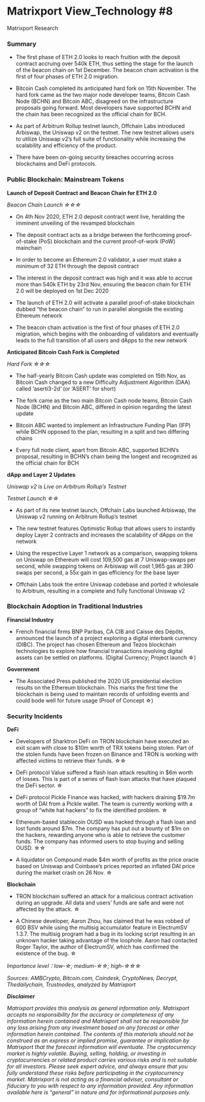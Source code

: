 # Matrixport View_Technology #8
Matrixport Research

### Summary

- The first phase of ETH 2.0 looks to reach fruition with the deposit contract accruing over 540k ETH, thus setting the stage for the launch of the beacon chain on 1st December. The beacon chain activation is the first of four phases of ETH 2.0 migration.

- Bitcoin Cash completed its anticipated hard fork on 15th November. The hard fork came as the two major node developer teams, Bitcoin Cash Node (BCHN) and Bitcoin ABC, disagreed on the infrastructure proposals going forward. Most developers have supported BCHN and the chain has been recognized as the official chain for BCH.

- As part of Arbitrum Rollup testnet launch, Offchain Labs introduced Arbiswap, the Uniswap v2 on the testnet. The new testnet allows users to utilize Uniswap v2’s full suite of functionality while increasing the scalability and efficiency of the product.

- There have been on-going security breaches occurring across blockchains and DeFi protocols.

### Public Blockchain: Mainstream Tokens

**Launch of Deposit Contract and Beacon Chain for ETH 2.0**

*Beacon Chain Launch ☆☆☆*

- On 4th Nov 2020, ETH 2.0 deposit contract went live, heralding the imminent unveiling of the revamped blockchain

- The deposit contract acts as a bridge between the forthcoming proof-of-stake (PoS) blockchain and the current proof-of-work (PoW) mainchain

- In order to become an Ethereum 2.0 validator, a user must stake a minimum of 32 ETH through the deposit contract

- The interest in the deposit contract was high and it was able to accrue more than 540k ETH by 23rd Nov, ensuring the beacon chain for ETH 2.0 will be deployed on 1st Dec 2020

- The launch of ETH 2.0 will activate a parallel proof-of-stake blockchain dubbed “the beacon chain” to run in parallel alongside the existing Ethereum network

- The beacon chain activation is the first of four phases of ETH 2.0 migration, which begins with the onboarding of validators and eventually leads to the full transition of all users and dApps to the new network

**Anticipated Bitcoin Cash Fork is Completed**

*Hard Fork ☆☆☆*

- The half-yearly Bitcoin Cash update was completed on 15th Nov, as Bitcoin Cash changed to a new Difficulty Adjustment Algorithm (DAA) called ‘aserti3-2d‘ (or ‘ASERT’ for short)

- The fork came as the two main Bitcoin Cash node teams, Bitcoin Cash Node (BCHN) and Bitcoin ABC, differed in opinion regarding the latest update

- Bitcoin ABC wanted to implement an Infrastructure Funding Plan (IFP) while BCHN opposed to the plan, resulting in a split and two differing chains 

- Every full node client, apart from Bitcoin ABC, supported BCHN’s proposal, resulting in BCHN’s chain being the longest and recognized as the official chain for BCH

**dApp and Layer 2 Updates**

*Uniswap v2 is Live on Arbitrum Rollup’s Testnet*

*Testnet Launch ☆☆*

- As part of its new testnet launch, Offchain Labs launched Arbiswap, the Uniswap v2 running on Arbitrum Rollup’s testnet

- The new testnet features Optimistic Rollup that allows users to instantly deploy Layer 2 contracts and increases the scalability of dApps on the network

- Using the respective Layer 1 network as a comparison, swapping tokens on Uniswap on Ethereum will cost 109,500 gas at 7 Uniswap-swaps per second, while swapping tokens on Arbiswap will cost 1,965 gas at 390 swaps per second, a 55x gain in gas efficiency for the base layer

- Offchain Labs took the entire Uniswap codebase and ported it wholesale to Arbitrum, resulting in a complete and fully functional Uniswap v2

### Blockchain Adoption in Traditional Industries

**Financial Industry**

- French financial firms BNP Paribas, CA CIB and Caisse des Dépôts, announced the launch of a project exploring a digital interbank currency (DIBC). The project has chosen Ethereum and Tezos blockchain technologies to explore how financial transactions involving digital assets can be settled on platforms. (Digital Currency; Project launch ☆)

**Government**

- The Associated Press published the 2020 US presidential election results on the Ethereum blockchain. This marks the first time the blockchain is being used to maintain records of unfolding events and could bode well for future usage (Proof of Concept ☆)

### Security Incidents

**DeFi**

- Developers of Sharktron DeFi on TRON blockchain have executed an exit scam with close to $10m worth of TRX tokens being stolen. Part of the stolen funds have been frozen on Binance and TRON is working with affected victims to retrieve their funds. ☆☆

- DeFi protocol Value suffered a flash loan attack resulting in $6m worth of losses. This is part of a series of flash loan attacks that have plaqued the DeFi sector. ☆ 

- DeFi protocol Pickle Finance was hacked, with hackers draining $19.7m worth of DAI from a Pickle wallet. The team is currently working with a group of “white hat hackers” to fix the identified problem. ☆

- Ethereum-based stablecoin OUSD was hacked through a flash loan and lost funds around $7m. The company has put out a bounty of $1m on the hackers, rewarding anyone who is able to retrieve the customer funds. The company has informed users to stop buying and selling OUSD. ☆☆

- A liquidator on Compound made $4m worth of profits as the price oracle based on Uniswap and Coinbase’s prices reported an inflated DAI price during the market crash on 26 Nov. ☆

**Blockchain**

- TRON blockchain suffered an attack for a malicious contract activation during an upgrade. All data and users’ funds are safe and were not affected by the attack. ☆

- A Chinese developer, Aaron Zhou, has claimed that he was robbed of 600 BSV while using the multisig accumulator feature in ElectrumSV 1.3.7. The multisig program had a bug in its locking script resulting in an unknown hacker taking advantage of the loophole. Aaron had contacted Roger Taylor, the author of ElectrumSV, which has confirmed the existence of the bug. ☆

*Importance level：low-☆; medium-☆☆; high-☆☆☆*

*Sources: AMBCrypto, Bitcoin.com, Coindesk, CryptoNews, Decrypt, Thedailychain, Trustnodes, analyzed by Matrixport*

***Disclaimer***

*Matrixport provides this analysis as general information only. Matrixport accepts no responsibility for the accuracy or completeness of any information herein contained and Matrixport shall not be responsible for any loss arising from any investment based on any forecast or other information herein contained. The contents of this materials should not be construed as an express or implied promise, guarantee or implication by Matrixport that the forecast information will eventuate. The cryptocurrency market is highly volatile. Buying, selling, holding, or investing in cryptocurrencies or related product carries various risks and is not suitable for all investors. Please seek expert advice, and always ensure that you fully understand these risks before participating in the cryptocurrency market.
Matrixport is not acting as a financial adviser, consultant or fiduciary to you with respect to any information provided. Any information available here is “general” in nature and for informational purposes only.*


